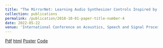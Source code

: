 ```yaml
---
title: "The MirrorNet: Learning Audio Synthesizer Controls Inspired by Sensorimotor Interactions"
collection: publications
permalink: /publication/2010-10-01-paper-title-number-4
date: 2022-05-22
venue: 'International Conference on Acoustics, Speech and Signal Processing (ICASSP) 2022'
---
```


[Pdf](https://ieeexplore.ieee.org/stamp/stamp.jsp?arnumber=9747358)
[html](https://ieeexplore.ieee.org/document/9747358)
[Poster](http://academicpages.github.io/files/ICASSP_2022.pdf)
[Code](https://github.com/Yashish92/MirrorNet-for-Audio-synthesizer-controls)

